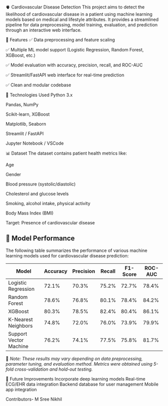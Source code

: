 🫀 Cardiovascular Disease Detection
This project aims to detect the likelihood of cardiovascular disease in a patient using machine learning models based on medical and lifestyle attributes. 
It provides a streamlined pipeline for data preprocessing, model training, evaluation, and prediction through an interactive web interface.

📌 Features
✅ Data preprocessing and feature scaling

✅ Multiple ML model support (Logistic Regression, Random Forest, XGBoost, etc.)

✅ Model evaluation with accuracy, precision, recall, and ROC-AUC

✅ Streamlit/FastAPI web interface for real-time prediction

✅ Clean and modular codebase



🧠 Technologies Used
Python 3.x

Pandas, NumPy

Scikit-learn, XGBoost

Matplotlib, Seaborn

Streamlit / FastAPI

Jupyter Notebook / VSCode


📊 Dataset
The dataset contains patient health metrics like:

Age

Gender

Blood pressure (systolic/diastolic)

Cholesterol and glucose levels

Smoking, alcohol intake, physical activity

Body Mass Index (BMI)

Target: Presence of cardiovascular disease

## 🧪 Model Performance

The following table summarizes the performance of various machine learning models used for cardiovascular disease prediction:

| Model                  | Accuracy | Precision | Recall | F1-Score | ROC-AUC |
|------------------------|----------|-----------|--------|----------|---------|
| Logistic Regression    | 72.1%    | 70.3%     | 75.2%  | 72.7%    | 78.4%   |
| Random Forest          | 78.6%    | 76.8%     | 80.1%  | 78.4%    | 84.2%   |
| XGBoost                | 80.3%    | 78.5%     | 82.4%  | 80.4%    | 86.1%   |
| K-Nearest Neighbors    | 74.8%    | 72.0%     | 76.0%  | 73.9%    | 79.9%   |
| Support Vector Machine | 76.2%    | 74.1%     | 77.5%  | 75.8%    | 81.7%   |

📌 *Note: These results may vary depending on data preprocessing, parameter tuning, and evaluation method. Metrics were obtained using 5-fold cross-validation and hold-out testing.*



📌 Future Improvements
Incorporate deep learning models
Real-time ECG/EHR data integration
Backend database for user management
Mobile app integration

Contributors- M Sree Nikhil
